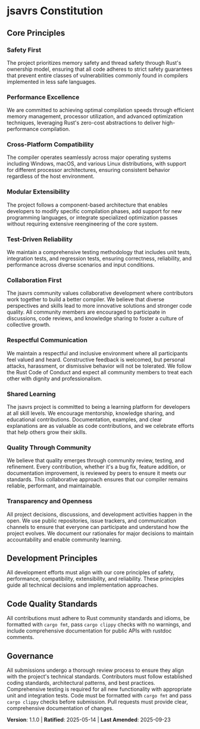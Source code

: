 <!-- Sync Impact Report:
Version change: 1.0.0 → 1.1.0
List of modified principles: Core Principles section completely rewritten to focus on community guidelines
Added sections: None
Removed sections: None
Templates requiring updates: 
- .specify/templates/plan-template.md ✅ updated
- .specify/templates/spec-template.md ✅ updated
- .specify/templates/tasks-template.md ✅ updated
- .specify/templates/agent-file-template.md ✅ updated
Follow-up TODOs: None
-->

# jsavrs Constitution

## Core Principles

### Safety First
The project prioritizes memory safety and thread safety through Rust's ownership model, ensuring that all code adheres to strict safety guarantees that prevent entire classes of vulnerabilities commonly found in compilers implemented in less safe languages.

### Performance Excellence
We are committed to achieving optimal compilation speeds through efficient memory management, processor utilization, and advanced optimization techniques, leveraging Rust's zero-cost abstractions to deliver high-performance compilation.

### Cross-Platform Compatibility
The compiler operates seamlessly across major operating systems including Windows, macOS, and various Linux distributions, with support for different processor architectures, ensuring consistent behavior regardless of the host environment.

### Modular Extensibility
The project follows a component-based architecture that enables developers to modify specific compilation phases, add support for new programming languages, or integrate specialized optimization passes without requiring extensive reengineering of the core system.

### Test-Driven Reliability
We maintain a comprehensive testing methodology that includes unit tests, integration tests, and regression tests, ensuring correctness, reliability, and performance across diverse scenarios and input conditions.

### Collaboration First
The jsavrs community values collaborative development where contributors work together to build a better compiler. We believe that diverse perspectives and skills lead to more innovative solutions and stronger code quality. All community members are encouraged to participate in discussions, code reviews, and knowledge sharing to foster a culture of collective growth.

### Respectful Communication
We maintain a respectful and inclusive environment where all participants feel valued and heard. Constructive feedback is welcomed, but personal attacks, harassment, or dismissive behavior will not be tolerated. We follow the Rust Code of Conduct and expect all community members to treat each other with dignity and professionalism.

### Shared Learning
The jsavrs project is committed to being a learning platform for developers at all skill levels. We encourage mentorship, knowledge sharing, and educational contributions. Documentation, examples, and clear explanations are as valuable as code contributions, and we celebrate efforts that help others grow their skills.

### Quality Through Community
We believe that quality emerges through community review, testing, and refinement. Every contribution, whether it's a bug fix, feature addition, or documentation improvement, is reviewed by peers to ensure it meets our standards. This collaborative approach ensures that our compiler remains reliable, performant, and maintainable.

### Transparency and Openness
All project decisions, discussions, and development activities happen in the open. We use public repositories, issue trackers, and communication channels to ensure that everyone can participate and understand how the project evolves. We document our rationales for major decisions to maintain accountability and enable community learning.

## Development Principles
All development efforts must align with our core principles of safety, performance, compatibility, extensibility, and reliability. These principles guide all technical decisions and implementation approaches.

## Code Quality Standards
All contributions must adhere to Rust community standards and idioms, be formatted with `cargo fmt`, pass `cargo clippy` checks with no warnings, and include comprehensive documentation for public APIs with rustdoc comments.

## Governance
All submissions undergo a thorough review process to ensure they align with the project's technical standards. Contributors must follow established coding standards, architectural patterns, and best practices. Comprehensive testing is required for all new functionality with appropriate unit and integration tests. Code must be formatted with `cargo fmt` and pass `cargo clippy` checks before submission. Pull requests must provide clear, comprehensive documentation of changes.

**Version**: 1.1.0 | **Ratified**: 2025-05-14 | **Last Amended**: 2025-09-23